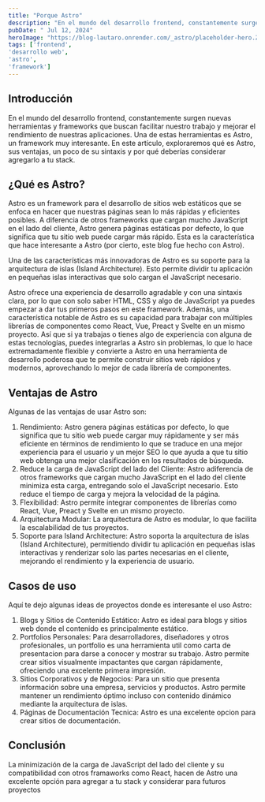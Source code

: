 ```yaml
---
title: "Porque Astro"
description: "En el mundo del desarrollo frontend, constantemente surgen nuevas herramientas y frameworks que buscan facilitar nuestro trabajo y mejorar el rendimiento..."
pubDate: " Jul 12, 2024"
heroImage: "https://blog-lautaro.onrender.com/_astro/placeholder-hero.ZqYaJ2Hs_Z1WGzE2.webp"
tags: ['frontend',
'desarrollo web',
'astro',
'framework']
---
```


## Introducción

En el mundo del desarrollo frontend, constantemente surgen nuevas herramientas y frameworks que buscan facilitar nuestro trabajo y mejorar el rendimiento de nuestras aplicaciones. Una de estas herramientas es Astro, un framework muy interesante. En este artículo, exploraremos qué es Astro, sus ventajas, un poco de su sintaxis y por qué deberías considerar agregarlo a tu stack.

## ¿Qué es Astro?

Astro es un framework para el desarrollo de sitios web estáticos que se enfoca en hacer que nuestras páginas sean lo más rápidas y eficientes posibles. A diferencia de otros frameworks que cargan mucho JavaScript en el lado del cliente, Astro genera páginas estáticas por defecto, lo que significa que tu sitio web puede cargar más rápido. Esta es la característica que hace interesante a Astro (por cierto, este blog fue hecho con Astro).

Una de las características más innovadoras de Astro es su soporte para la arquitectura de islas (Island Architecture). Esto permite dividir tu aplicación en pequeñas islas interactivas que solo cargan el JavaScript necesario.

Astro ofrece una experiencia de desarrollo agradable y con una sintaxis clara, por lo que con solo saber HTML, CSS y algo de JavaScript ya puedes empezar a dar tus primeros pasos en este framework. Además, una característica notable de Astro es su capacidad para trabajar con múltiples librerías de componentes como React, Vue, Preact y Svelte en un mismo proyecto. Así que si ya trabajas o tienes algo de experiencia con alguna de estas tecnologías, puedes integrarlas a Astro sin problemas, lo que lo hace extremadamente flexible y convierte a Astro en una herramienta de desarrollo poderosa que te permite construir sitios web rápidos y modernos, aprovechando lo mejor de cada librería de componentes.

## Ventajas de Astro

Algunas de las ventajas de usar Astro son:

1. Rendimiento: Astro genera páginas estáticas por defecto, lo que significa que tu sitio web puede cargar muy rápidamente y ser más eficiente en términos de rendimiento lo que se traduce en una mejor experiencia para el usuario y un mejor SEO lo que ayuda a que tu sitio web obtenga una mejor clasificación en los resultados de búsqueda.
2. Reduce la carga de JavaScript del lado del Cliente: Astro adiferencia de otros frameworks que cargan mucho JavaScript en el lado del cliente minimiza esta carga, entregando solo el JavaScript necesario. Esto reduce el tiempo de carga y mejora la velocidad de la página.
3. Flexibilidad: Astro permite integrar componentes de librerías como React, Vue, Preact y Svelte en un mismo proyecto.
4. Arquitectura Modular: La arquitectura de Astro es modular, lo que facilita la escalabilidad de tus proyectos.
5. Soporte para Island Architecture: Astro soporta la arquitectura de islas (Island Architecture), permitiendo dividir tu aplicación en pequeñas islas interactivas y renderizar solo las partes necesarias en el cliente, mejorando el rendimiento y la experiencia de usuario.

## Casos de uso

Aquí te dejo algunas ideas de proyectos donde es interesante el uso Astro:

1. Blogs y Sitios de Contenido Estático: Astro es ideal para blogs y sitios web donde el contenido es principalmente estático.
2. Portfolios Personales: Para desarrolladores, diseñadores y otros profesionales, un portfolio es una herramienta util como carta de presentacion para darse a conocer y mostrar su trabajo. Astro permite crear sitios visualmente impactantes que cargan rápidamente, ofreciendo una excelente primera impresión.
3. Sitios Corporativos y de Negocios:  Para un sitio que presenta información sobre una empresa, servicios y productos. Astro permite mantener un rendimiento óptimo incluso con contenido dinámico mediante la arquitectura de islas.
4. Páginas de Documentación Tecnica: Astro es una excelente opcion para crear sitios de documentación.

## Conclusión

La minimización de la carga de JavaScript del lado del cliente y su compatibilidad con otros framaworks como React, hacen de Astro una excelente opción para agregar a tu stack y considerar para futuros proyectos